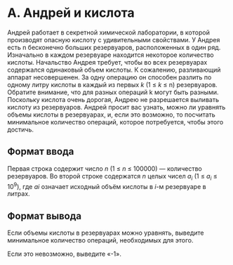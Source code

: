# А. Андрей и кислота
 Андрей работает в секретной химической лаборатории, в которой производят опасную кислоту с удивительными свойствами. У Андрея есть n бесконечно больших резервуаров, расположенных в один ряд. Изначально в каждом резервуаре находится некоторое количество кислоты. Начальство Андрея требует, чтобы во всех резервуарах содержался одинаковый объем кислоты. К сожалению, разливающий аппарат несовершенен. За одну операцию он способен разлить по одному литру кислоты в каждый из первых _k_ (1 ≤ _k_ ≤ n) резервуаров. Обратите внимание, что для разных операций k могут быть разными. Поскольку кислота очень дорогая, Андрею не разрешается выливать кислоту из резервуаров. Андрей просит вас узнать, можно ли уравнять объемы кислоты в резервуарах, и, если это возможно, то посчитать минимальное количество операций, которое потребуется, чтобы этого достичь.
## Формат ввода
Первая строка содержит число _n_ (1 ≤ _n_ ≤ 100000) — количество резервуаров.
Во второй строке содержатся _n_ целых чисел _a<sub>i</sub>_ (1 ≤ _a<sub>i</sub>_ ≤ 10<sup>9</sup>), где _ai_ означает исходный объём кислоты в _i_-м резервуаре в литрах.

## Формат вывода
Если объемы кислоты в резервуарах можно уравнять, выведите минимальное количество операций, необходимых для этого.

Если это невозможно, выведите «-1».
